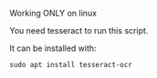 Working ONLY on linux

You need tesseract to run this script.

It can be installed with:

`sudo apt install tesseract-ocr`